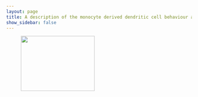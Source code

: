 ```yaml
---
layout: page
title: A description of the monocyte derived dendritic cell behaviour and all associated data.
show_sidebar: false
---
```

<figure>
    <img  src="https://data.nutritionallungimmunity.org/api/v1/file/5dfbdee7c1b2cfe0661e5620/download?contentDisposition=inline" width="200" height="150"/>
</figure>
